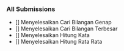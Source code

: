 ### All Submissions

* [] Menyelesaikan Cari Bilangan Genap
* [] Menyelesaikan Cari Bilangan Terbesar
* [] Menyelesaikan Hitung Kata
* [] Menyelesaikan Hitung Rata Rata